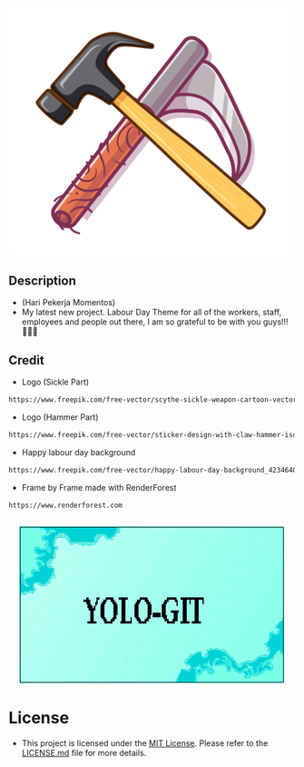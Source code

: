 <p align="center"><img src="logo.png"></p>

## Description

- (Hari Pekerja Momentos)
- My latest new project. Labour Day Theme for all of the workers, staff, employees and people out there, I am so grateful to be with you guys!!! 🥳🥳🥳

## Credit

- Logo (Sickle Part)

```bash
https://www.freepik.com/free-vector/scythe-sickle-weapon-cartoon-vector-icon-illustration-weapon-object-icon-concept-isolated-flat_57146053.htm#fromView=search&page=1&position=0&uuid=037192cc-e897-4272-b409-2c25baa0f67b
```

- Logo (Hammer Part)

```bash
https://www.freepik.com/free-vector/sticker-design-with-claw-hammer-isolated_16853993.htm#fromView=search&page=1&position=3&uuid=14d6fb45-d7c7-4010-9a11-f5e3e46d65d1
```

- Happy labour day background

```bash
https://www.freepik.com/free-vector/happy-labour-day-background_4234640.htm#fromView=search&page=1&position=2&uuid=bff732cf-7b75-4c0d-8b47-5df2e4a519e1
```

- Frame by Frame made with RenderForest

```bash
https://www.renderforest.com
```

## <p align="center"><img src="name_template_latest.png"></p>

# License

- This project is licensed under the [MIT License](LICENSE.md). Please refer to the [LICENSE.md](LICENSE.md) file for more details.
